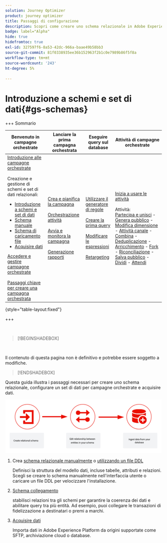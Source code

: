 ```yaml
---
solution: Journey Optimizer
product: journey optimizer
title: Passaggi di configurazione
description: Scopri come creare uno schema relazionale in Adobe Experience Platform caricando una DDL
badge: label="Alpha"
hide: true
hidefromtoc: true
exl-id: 327597f6-8a53-42dc-966a-baae49b58bb3
source-git-commit: 81f0338935ee36b152963f2b1c0e7989b86f5f8a
workflow-type: tm+mt
source-wordcount: '243'
ht-degree: 5%

---
```


# Introduzione a schemi e set di dati{#gs-schemas}

+++ Sommario

| Benvenuto in campagne orchestrate | Lanciare la prima campagna orchestrata | Eseguire query sul database | Attività di campagne orchestrate |
|---|---|---|---|
| [Introduzione alle campagne orchestrate](gs-orchestrated-campaigns.md)<br/><br/>Creazione e gestione di schemi e set di dati relazionali:</br> <ul><li>[Introduzione a schemi e set di dati](gs-schemas.md)</li><li>[Schema manuale](manual-schema.md)</li><li>[Schema di caricamento file](file-upload-schema.md)</li><li>[Acquisire dati](ingest-data.md)</li></ul>[Accedere e gestire campagne orchestrate](access-manage-orchestrated-campaigns.md)<br/><br/>[Passaggi chiave per creare una campagna orchestrata](gs-campaign-creation.md) | [Crea e pianifica la campagna](create-orchestrated-campaign.md)<br/><br/>[Orchestrazione attività](orchestrate-activities.md)<br/><br/>[Avvia e monitora la campagna](start-monitor-campaigns.md)<br/><br/>[Generazione rapporti](reporting-campaigns.md) | [Utilizzare il generatore di regole](orchestrated-rule-builder.md)<br/><br/>[Creare la prima query](build-query.md)<br/><br/>[Modificare le espressioni](edit-expressions.md)<br/><br/>[Retargeting](retarget.md) | [Inizia a usare le attività](activities/about-activities.md)<br/><br/>Attività:<br/>[Partecipa e unisci](activities/and-join.md) - [Genera pubblico](activities/build-audience.md) - [Modifica dimensione](activities/change-dimension.md) - [Attività canale](activities/channels.md) - [Combina](activities/combine.md) - [Deduplicazione](activities/deduplication.md) - [Arricchimento](activities/enrichment.md) - [Fork](activities/fork.md) - [Riconciliazione](activities/reconciliation.md) - [Salva pubblico](activities/save-audience.md) - [Dividi](activities/split.md) - [Attendi](activities/wait.md) |

{style="table-layout:fixed"}

+++

</br>

>[!BEGINSHADEBOX]

</br>

Il contenuto di questa pagina non è definitivo e potrebbe essere soggetto a modifiche.

>[!ENDSHADEBOX]

Questa guida illustra i passaggi necessari per creare uno schema relazionale, configurare un set di dati per campagne orchestrate e acquisire dati.

![](assets/do-not-localize/schema_admin.png)

1. Crea [schema relazionale manualmente](manual-schema.md) o [utilizzando un file DDL](file-upload-schema.md)

   Definisci la struttura del modello dati, incluse tabelle, attributi e relazioni. Scegli se creare lo schema manualmente nell&#39;interfaccia utente o caricare un file DDL per velocizzare l&#39;installazione.

1. [Schema collegamento](file-upload-md)

   stabilisci relazioni tra gli schemi per garantire la coerenza dei dati e abilitare query tra più entità. Ad esempio, puoi collegare le transazioni di fidelizzazione a destinatari o premi a marchi.

1. [Acquisire dati](ingest-data.md)

   Importa dati in Adobe Experience Platform da origini supportate come SFTP, archiviazione cloud o database.

